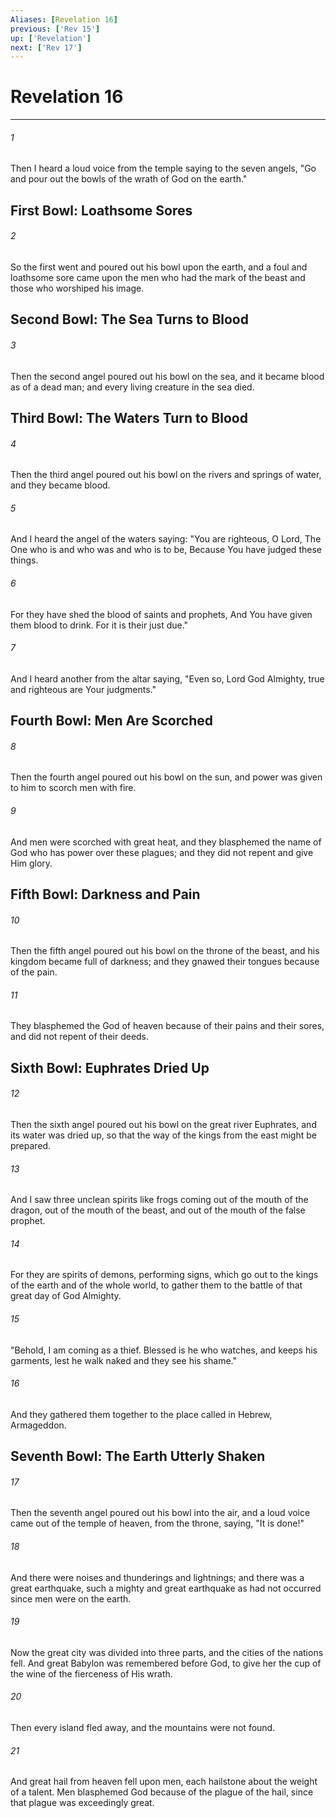 ```yaml
---
Aliases: [Revelation 16]
previous: ['Rev 15']
up: ['Revelation']
next: ['Rev 17']
---
```

# Revelation 16

***


###### 1 
Then I heard a loud voice from the temple saying to the seven angels, "Go and pour out the bowls of the wrath of God on the earth." 

## First Bowl: Loathsome Sores 

###### 2 
So the first went and poured out his bowl upon the earth, and a foul and loathsome sore came upon the men who had the mark of the beast and those who worshiped his image.

## Second Bowl: The Sea Turns to Blood 

###### 3 
Then the second angel poured out his bowl on the sea, and it became blood as of a dead man; and every living creature in the sea died.

## Third Bowl: The Waters Turn to Blood 

###### 4 
Then the third angel poured out his bowl on the rivers and springs of water, and they became blood. 

###### 5 
And I heard the angel of the waters saying: "You are righteous, O Lord, The One who is and who was and who is to be, Because You have judged these things. 

###### 6 
For they have shed the blood of saints and prophets, And You have given them blood to drink. For it is their just due." 

###### 7 
And I heard another from the altar saying, "Even so, Lord God Almighty, true and righteous are Your judgments." 

## Fourth Bowl: Men Are Scorched 

###### 8 
Then the fourth angel poured out his bowl on the sun, and power was given to him to scorch men with fire. 

###### 9 
And men were scorched with great heat, and they blasphemed the name of God who has power over these plagues; and they did not repent and give Him glory.

## Fifth Bowl: Darkness and Pain 

###### 10 
Then the fifth angel poured out his bowl on the throne of the beast, and his kingdom became full of darkness; and they gnawed their tongues because of the pain. 

###### 11 
They blasphemed the God of heaven because of their pains and their sores, and did not repent of their deeds.

## Sixth Bowl: Euphrates Dried Up 

###### 12 
Then the sixth angel poured out his bowl on the great river Euphrates, and its water was dried up, so that the way of the kings from the east might be prepared. 

###### 13 
And I saw three unclean spirits like frogs coming out of the mouth of the dragon, out of the mouth of the beast, and out of the mouth of the false prophet. 

###### 14 
For they are spirits of demons, performing signs, which go out to the kings of the earth and of the whole world, to gather them to the battle of that great day of God Almighty. 

###### 15 
"Behold, I am coming as a thief. Blessed is he who watches, and keeps his garments, lest he walk naked and they see his shame." 

###### 16 
And they gathered them together to the place called in Hebrew, Armageddon.

## Seventh Bowl: The Earth Utterly Shaken 

###### 17 
Then the seventh angel poured out his bowl into the air, and a loud voice came out of the temple of heaven, from the throne, saying, "It is done!" 

###### 18 
And there were noises and thunderings and lightnings; and there was a great earthquake, such a mighty and great earthquake as had not occurred since men were on the earth. 

###### 19 
Now the great city was divided into three parts, and the cities of the nations fell. And great Babylon was remembered before God, to give her the cup of the wine of the fierceness of His wrath. 

###### 20 
Then every island fled away, and the mountains were not found. 

###### 21 
And great hail from heaven fell upon men, each hailstone about the weight of a talent. Men blasphemed God because of the plague of the hail, since that plague was exceedingly great.
